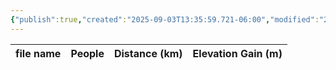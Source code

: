 ```yaml
---
{"publish":true,"created":"2025-09-03T13:35:59.721-06:00","modified":"2025-09-03T14:56:34.037-06:00","published":"2025-09-03T14:56:34.037-06:00","tags":["route"],"cssclasses":"","elevation":null,"region":"Highwood","location":"50.6003756, -115.0303576","DWYT":null,"Kane":"Moderate","completed":false}
---
```



| file name | People | Distance (km) | Elevation Gain (m) |
| --------- | ------ | ------------- | ------------------ |